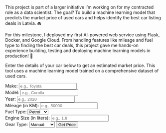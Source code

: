 <!-- title: Used Car Price Prediction -->
<!-- featured_image: https://raw.githubusercontent.com/amberwalker-ds/amberwalker-ds.github.io/master/assets/images/cars.jpg-->
<!-- categories: price_prediction -->
<body>
    <p> This project is part of a larger initiative I’m working on for my contracted role as a data scientist. The goal? To build a machine learning model that predicts the market price of used cars and helps identify the best car listing deals in Latvia. 🚘
    </p>
    <p>
    For this milestone, I deployed my first AI-powered web service using Flask, Docker, and Google Cloud. From handling features like mileage and fuel type to finding the best car deals, this project gave me hands-on experience building, testing and deploying machine learning models in production! 🌟
    </p>
    <div class="container">
        <p>Enter the details of your car below to get an estimated market price. This tool uses a machine learning model trained on a comprehensive dataset of used cars.</p>   
        <form id="prediction-form">
            <div class="form-group">
                <label for="make">Make:</label>
                <input type="text" id="make" name="make" placeholder="e.g., Toyota" required>
            </div>
            <div class="form-group">
                <label for="model">Model:</label>
                <input type="text" id="model" name="model" placeholder="e.g., Corolla" required>
            </div>
            <div class="form-group">
                <label for="year">Year:</label>
                <input type="number" id="year" name="year" placeholder="e.g., 2020" required>
            </div>
            <div class="form-group">
                <label for="mileage">Mileage (in KM):</label>
                <input type="number" id="mileage" name="mileage" placeholder="e.g., 50000" required>
            </div>
            <div class="form-group">
                <label for="fuel_type">Fuel Type:</label>
                <select id="fuel_type" name="fuel_type" required>
                    <option value="Petrol">Petrol</option>
                    <option value="Diesel">Diesel</option>
                    <option value="Electric">Electric</option>
                    <option value="Hybrid">Hybrid</option>
                </select>
            </div>
            <div class="form-group">
                <label for="engine">Engine Size (in liters):</label>
                <input type="number" step="0.1" id="engine" name="engine" placeholder="e.g., 1.8" required>
            </div>
            <div class="form-group">
                <label for="gear_type">Gear Type:</label>
                <select id="gear_type" name="gear_type" required>
                    <option value="manual">Manual</option>
                    <option value="automatic">Automatic</option>
                </select>
            <button type="submit">Get Price</button>
        </form>       
        <div id="output" class="output" style="display: none;">
            <h3>Predicted Price:</h3>
            <p id="predicted-price">...</p>
        </div>
    </div>
    <script>
        const form = document.getElementById('prediction-form');
        const outputDiv = document.getElementById('output');
        const predictedPrice = document.getElementById('predicted-price');
        form.addEventListener('submit', async (event) => {
            event.preventDefault();
            // show loading spinne
            spinner.style.display = 'block';
            outputDiv.style.display = 'none';           
            const formData = new FormData(form);
            const data = {
                make: formData.get('make'),
                model: formData.get('model'),
                year: parseInt(formData.get('year')),
                mileage: parseInt(formData.get('mileage')),
                fuel_type: formData.get('fuel_type'),
                engine: parseFloat(formData.get('engine')),
                gear_type: formData.get('gear_type')
            };
            try {
            const response = await fetch('https://used-car-price-pred-app-488572750283.us-central1.run.app/predict', {
                method: 'POST',
                headers: { 'Content-Type': 'application/json' },
                body: JSON.stringify(data) // Ensure `data` is formatted like the Postman example
            });
                if (response.ok) {
                    const result = await response.json();
                    predictedPrice.textContent = `$${result.predicted_price}`;
                    outputDiv.style.display = 'block';
                } else {
                    predictedPrice.textContent = 'Error predicting price. Please try again.';
                    outputDiv.style.display = 'block';
                }
            } catch (error) {
                predictedPrice.textContent = 'Error connecting to the server. Please try again.';
                outputDiv.style.display = 'block';
            } finally {
                spinner.style.display = 'none';
            }
        });
    </script>
</body>
</html>
